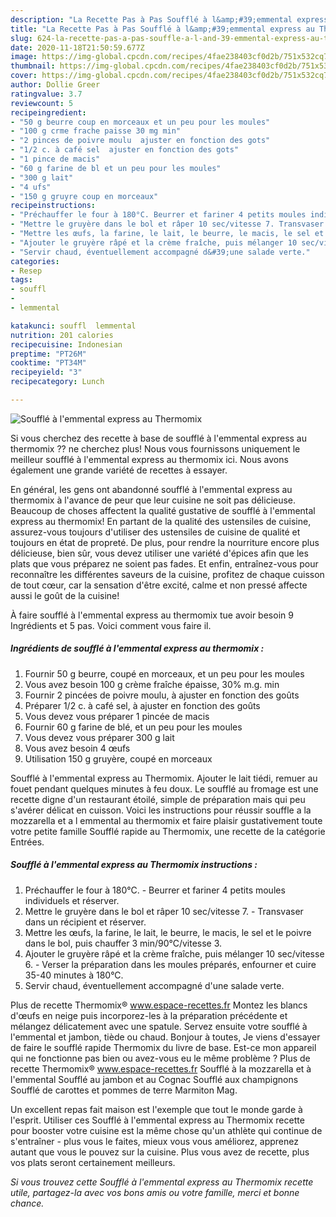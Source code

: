 ```yaml
---
description: "La Recette Pas à Pas Soufflé à l&amp;#39;emmental express au Thermomix"
title: "La Recette Pas à Pas Soufflé à l&amp;#39;emmental express au Thermomix"
slug: 624-la-recette-pas-a-pas-souffle-a-l-and-39-emmental-express-au-thermomix
date: 2020-11-18T21:50:59.677Z
image: https://img-global.cpcdn.com/recipes/4fae238403cf0d2b/751x532cq70/souffle-a-lemmental-express-au-thermomix-photo-principale-de-la-recette.jpg
thumbnail: https://img-global.cpcdn.com/recipes/4fae238403cf0d2b/751x532cq70/souffle-a-lemmental-express-au-thermomix-photo-principale-de-la-recette.jpg
cover: https://img-global.cpcdn.com/recipes/4fae238403cf0d2b/751x532cq70/souffle-a-lemmental-express-au-thermomix-photo-principale-de-la-recette.jpg
author: Dollie Greer
ratingvalue: 3.7
reviewcount: 5
recipeingredient:
- "50 g beurre coup en morceaux et un peu pour les moules"
- "100 g crme frache paisse 30 mg min"
- "2 pinces de poivre moulu  ajuster en fonction des gots"
- "1/2 c. à café sel  ajuster en fonction des gots"
- "1 pince de macis"
- "60 g farine de bl et un peu pour les moules"
- "300 g lait"
- "4 ufs"
- "150 g gruyre coup en morceaux"
recipeinstructions:
- "Préchauffer le four à 180°C. Beurrer et fariner 4 petits moules individuels et réserver."
- "Mettre le gruyère dans le bol et râper 10 sec/vitesse 7. Transvaser dans un récipient et réserver."
- "Mettre les œufs, la farine, le lait, le beurre, le macis, le sel et le poivre dans le bol, puis chauffer 3 min/90°C/vitesse 3."
- "Ajouter le gruyère râpé et la crème fraîche, puis mélanger 10 sec/vitesse 6. Verser la préparation dans les moules préparés, enfourner et cuire 35-40 minutes à 180°C."
- "Servir chaud, éventuellement accompagné d&#39;une salade verte."
categories:
- Resep
tags:
- souffl
- 
- lemmental

katakunci: souffl  lemmental 
nutrition: 201 calories
recipecuisine: Indonesian
preptime: "PT26M"
cooktime: "PT34M"
recipeyield: "3"
recipecategory: Lunch

---
```



![Soufflé à l&#39;emmental express au Thermomix](https://img-global.cpcdn.com/recipes/4fae238403cf0d2b/751x532cq70/souffle-a-lemmental-express-au-thermomix-photo-principale-de-la-recette.jpg)

Si vous cherchez des recette à base de soufflé à l&#39;emmental express au thermomix ?? ne cherchez plus! Nous vous fournissons uniquement le meilleur soufflé à l&#39;emmental express au thermomix ici. Nous avons également une grande variété de recettes à essayer.

En général, les gens ont abandonné soufflé à l&#39;emmental express au thermomix à l'avance de peur que leur cuisine ne soit pas délicieuse. Beaucoup de choses affectent la qualité gustative de soufflé à l&#39;emmental express au thermomix! En partant de la qualité des ustensiles de cuisine, assurez-vous toujours d'utiliser des ustensiles de cuisine de qualité et toujours en état de propreté. De plus, pour rendre la nourriture encore plus délicieuse, bien sûr, vous devez utiliser une variété d'épices afin que les plats que vous préparez ne soient pas fades. Et enfin, entraînez-vous pour reconnaître les différentes saveurs de la cuisine, profitez de chaque cuisson de tout cœur, car la sensation d'être excité, calme et non pressé affecte aussi le goût de la cuisine!

<!--inarticleads1-->

À faire soufflé à l&#39;emmental express au thermomix tue avoir besoin 9 Ingrédients et 5 pas. Voici comment vous faire il.

##### Ingrédients de soufflé à l&#39;emmental express au thermomix :

1. Fournir 50 g beurre, coupé en morceaux, et un peu pour les moules
1. Vous avez besoin 100 g crème fraîche épaisse, 30% m.g. min
1. Fournir 2 pincées de poivre moulu, à ajuster en fonction des goûts
1. Préparer 1/2 c. à café sel, à ajuster en fonction des goûts
1. Vous devez vous préparer 1 pincée de macis
1. Fournir 60 g farine de blé, et un peu pour les moules
1. Vous devez vous préparer 300 g lait
1. Vous avez besoin 4 œufs
1. Utilisation 150 g gruyère, coupé en morceaux


Soufflé à l&#39;emmental express au Thermomix. Ajouter le lait tiédi, remuer au fouet pendant quelques minutes à feu doux. Le soufflé au fromage est une recette digne d&#39;un restaurant étoilé, simple de préparation mais qui peu s&#39;avérer délicat en cuisson. Voici les instructions pour réussir souffle a la mozzarella et a l emmental au thermomix et faire plaisir gustativement toute votre petite famille Soufflé rapide au Thermomix, une recette de la catégorie Entrées. 

<!--inarticleads2-->

##### Soufflé à l&#39;emmental express au Thermomix instructions :

1. Préchauffer le four à 180°C. - Beurrer et fariner 4 petits moules individuels et réserver.
1. Mettre le gruyère dans le bol et râper 10 sec/vitesse 7. - Transvaser dans un récipient et réserver.
1. Mettre les œufs, la farine, le lait, le beurre, le macis, le sel et le poivre dans le bol, puis chauffer 3 min/90°C/vitesse 3.
1. Ajouter le gruyère râpé et la crème fraîche, puis mélanger 10 sec/vitesse 6. - Verser la préparation dans les moules préparés, enfourner et cuire 35-40 minutes à 180°C.
1. Servir chaud, éventuellement accompagné d&#39;une salade verte.


Plus de recette Thermomix® www.espace-recettes.fr Montez les blancs d&#39;œufs en neige puis incorporez-les à la préparation précédente et mélangez délicatement avec une spatule. Servez ensuite votre soufflé à l&#39;emmental et jambon, tiède ou chaud. Bonjour à toutes, Je viens d&#39;essayer de faire le soufflé rapide Thermomix du livre de base. Est-ce mon appareil qui ne fonctionne pas bien ou avez-vous eu le même problème ? Plus de recette Thermomix® www.espace-recettes.fr Soufflé à la mozzarella et à l&#39;emmental Soufflé au jambon et au Cognac Soufflé aux champignons Soufflé de carottes et pommes de terre Marmiton Mag. 

<!--inarticleads1-->

<p>
Un excellent repas fait maison est l'exemple que tout le monde garde à l'esprit. Utiliser ces Soufflé à l&#39;emmental express au Thermomix recette pour booster votre cuisine est la même chose qu'un athlète qui continue de s'entraîner - plus vous le faites, mieux vous vous améliorez, apprenez autant que vous le pouvez sur la cuisine. Plus vous avez de recette, plus vos plats seront certainement meilleurs.
</p>

<p>
<i>Si vous trouvez cette Soufflé à l&#39;emmental express au Thermomix recette utile, partagez-la avec vos bons amis ou votre famille, merci et bonne chance.</i>
</p>
